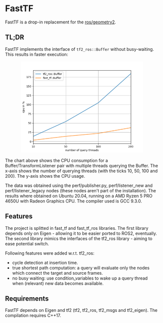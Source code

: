 # FastTF

FastTF is a drop-in replacement for the [ros/geometry2](https://github.com/ros/geometry2).

## TL;DR

FastTF implements the interface of `tf2_ros::Buffer` without busy-waiting. This results in faster execution:

<p float="left" align="center">
    <img src="perf/listener_stats.png" alt="arrow" style="height: 300px;"/>
</p>

The chart above shows the CPU consumption for a Buffer/TransformListener pair with multiple threads querying the Buffer. The x-axis shows the number of querying threads (with the ticks 10, 50, 100 and 200). The y-axis shows the CPU usage.

The data was obtained using the perf/publisher.py, perf/listener_new and perf/listener_legacy nodes (these nodes aren't part of the installation). The results where obtained on Ubuntu 20.04, running on a AMD Ryzen 5 PRO 4650U with Radeon Graphics CPU. The compiler used is GCC 9.3.0.

## Features

The project is splitted in fast_tf and fast_tf_ros libraries. The first library depends only on Eigen - allowing it to be easier ported to ROS2, eventually. The second library mimics the interfaces of the tf2_ros library - aiming to ease potential switch.

Following features were added w.r.t. tf2_ros:
 - cycle detection at insertion time.
 - true shortest path computation: a query will evaluate only the nodes which connect the target and source frames.
 - no busy waiting: use condition_variables to wake up a query thread when (relevant) new data becomes available.

## Requirements

FastTF depends on Eigen and tf2 (tf2, tf2_ros, tf2_msgs and tf2_eigen). The compilation requires C++17.